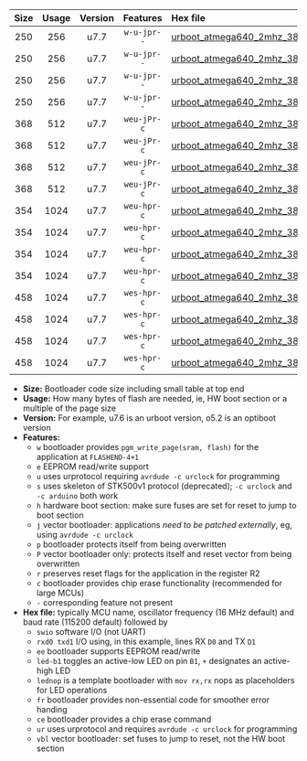 |Size|Usage|Version|Features|Hex file|
|:-:|:-:|:-:|:-:|:--|
|250|256|u7.7|`w-u-jpr--`|[urboot_atmega640_2mhz_38400bps_swio_rxd2_txd3_led+b7_ur_vbl.hex](https://raw.githubusercontent.com/stefanrueger/urboot.hex/main/mcus/atmega640/fcpu_2mhz/38400_bps/urboot_atmega640_2mhz_38400bps_swio_rxd2_txd3_led+b7_ur_vbl.hex)|
|250|256|u7.7|`w-u-jpr--`|[urboot_atmega640_2mhz_38400bps_swio_rxd2_txd3_lednop_ur_vbl.hex](https://raw.githubusercontent.com/stefanrueger/urboot.hex/main/mcus/atmega640/fcpu_2mhz/38400_bps/urboot_atmega640_2mhz_38400bps_swio_rxd2_txd3_lednop_ur_vbl.hex)|
|250|256|u7.7|`w-u-jpr--`|[urboot_atmega640_2mhz_38400bps_swio_rxe0_txe1_led+b7_ur_vbl.hex](https://raw.githubusercontent.com/stefanrueger/urboot.hex/main/mcus/atmega640/fcpu_2mhz/38400_bps/urboot_atmega640_2mhz_38400bps_swio_rxe0_txe1_led+b7_ur_vbl.hex)|
|250|256|u7.7|`w-u-jpr--`|[urboot_atmega640_2mhz_38400bps_swio_rxe0_txe1_lednop_ur_vbl.hex](https://raw.githubusercontent.com/stefanrueger/urboot.hex/main/mcus/atmega640/fcpu_2mhz/38400_bps/urboot_atmega640_2mhz_38400bps_swio_rxe0_txe1_lednop_ur_vbl.hex)|
|368|512|u7.7|`weu-jPr-c`|[urboot_atmega640_2mhz_38400bps_swio_rxd2_txd3_ee_led+b7_fr_ce_ur_vbl.hex](https://raw.githubusercontent.com/stefanrueger/urboot.hex/main/mcus/atmega640/fcpu_2mhz/38400_bps/urboot_atmega640_2mhz_38400bps_swio_rxd2_txd3_ee_led+b7_fr_ce_ur_vbl.hex)|
|368|512|u7.7|`weu-jPr-c`|[urboot_atmega640_2mhz_38400bps_swio_rxd2_txd3_ee_lednop_fr_ce_ur_vbl.hex](https://raw.githubusercontent.com/stefanrueger/urboot.hex/main/mcus/atmega640/fcpu_2mhz/38400_bps/urboot_atmega640_2mhz_38400bps_swio_rxd2_txd3_ee_lednop_fr_ce_ur_vbl.hex)|
|368|512|u7.7|`weu-jPr-c`|[urboot_atmega640_2mhz_38400bps_swio_rxe0_txe1_ee_led+b7_fr_ce_ur_vbl.hex](https://raw.githubusercontent.com/stefanrueger/urboot.hex/main/mcus/atmega640/fcpu_2mhz/38400_bps/urboot_atmega640_2mhz_38400bps_swio_rxe0_txe1_ee_led+b7_fr_ce_ur_vbl.hex)|
|368|512|u7.7|`weu-jPr-c`|[urboot_atmega640_2mhz_38400bps_swio_rxe0_txe1_ee_lednop_fr_ce_ur_vbl.hex](https://raw.githubusercontent.com/stefanrueger/urboot.hex/main/mcus/atmega640/fcpu_2mhz/38400_bps/urboot_atmega640_2mhz_38400bps_swio_rxe0_txe1_ee_lednop_fr_ce_ur_vbl.hex)|
|354|1024|u7.7|`weu-hpr-c`|[urboot_atmega640_2mhz_38400bps_swio_rxd2_txd3_ee_led+b7_fr_ce_ur.hex](https://raw.githubusercontent.com/stefanrueger/urboot.hex/main/mcus/atmega640/fcpu_2mhz/38400_bps/urboot_atmega640_2mhz_38400bps_swio_rxd2_txd3_ee_led+b7_fr_ce_ur.hex)|
|354|1024|u7.7|`weu-hpr-c`|[urboot_atmega640_2mhz_38400bps_swio_rxd2_txd3_ee_lednop_fr_ce_ur.hex](https://raw.githubusercontent.com/stefanrueger/urboot.hex/main/mcus/atmega640/fcpu_2mhz/38400_bps/urboot_atmega640_2mhz_38400bps_swio_rxd2_txd3_ee_lednop_fr_ce_ur.hex)|
|354|1024|u7.7|`weu-hpr-c`|[urboot_atmega640_2mhz_38400bps_swio_rxe0_txe1_ee_led+b7_fr_ce_ur.hex](https://raw.githubusercontent.com/stefanrueger/urboot.hex/main/mcus/atmega640/fcpu_2mhz/38400_bps/urboot_atmega640_2mhz_38400bps_swio_rxe0_txe1_ee_led+b7_fr_ce_ur.hex)|
|354|1024|u7.7|`weu-hpr-c`|[urboot_atmega640_2mhz_38400bps_swio_rxe0_txe1_ee_lednop_fr_ce_ur.hex](https://raw.githubusercontent.com/stefanrueger/urboot.hex/main/mcus/atmega640/fcpu_2mhz/38400_bps/urboot_atmega640_2mhz_38400bps_swio_rxe0_txe1_ee_lednop_fr_ce_ur.hex)|
|458|1024|u7.7|`wes-hpr-c`|[urboot_atmega640_2mhz_38400bps_swio_rxd2_txd3_ee_led+b7_fr_ce.hex](https://raw.githubusercontent.com/stefanrueger/urboot.hex/main/mcus/atmega640/fcpu_2mhz/38400_bps/urboot_atmega640_2mhz_38400bps_swio_rxd2_txd3_ee_led+b7_fr_ce.hex)|
|458|1024|u7.7|`wes-hpr-c`|[urboot_atmega640_2mhz_38400bps_swio_rxd2_txd3_ee_lednop_fr_ce.hex](https://raw.githubusercontent.com/stefanrueger/urboot.hex/main/mcus/atmega640/fcpu_2mhz/38400_bps/urboot_atmega640_2mhz_38400bps_swio_rxd2_txd3_ee_lednop_fr_ce.hex)|
|458|1024|u7.7|`wes-hpr-c`|[urboot_atmega640_2mhz_38400bps_swio_rxe0_txe1_ee_led+b7_fr_ce.hex](https://raw.githubusercontent.com/stefanrueger/urboot.hex/main/mcus/atmega640/fcpu_2mhz/38400_bps/urboot_atmega640_2mhz_38400bps_swio_rxe0_txe1_ee_led+b7_fr_ce.hex)|
|458|1024|u7.7|`wes-hpr-c`|[urboot_atmega640_2mhz_38400bps_swio_rxe0_txe1_ee_lednop_fr_ce.hex](https://raw.githubusercontent.com/stefanrueger/urboot.hex/main/mcus/atmega640/fcpu_2mhz/38400_bps/urboot_atmega640_2mhz_38400bps_swio_rxe0_txe1_ee_lednop_fr_ce.hex)|

- **Size:** Bootloader code size including small table at top end
- **Usage:** How many bytes of flash are needed, ie, HW boot section or a multiple of the page size
- **Version:** For example, u7.6 is an urboot version, o5.2 is an optiboot version
- **Features:**
  + `w` bootloader provides `pgm_write_page(sram, flash)` for the application at `FLASHEND-4+1`
  + `e` EEPROM read/write support
  + `u` uses urprotocol requiring `avrdude -c urclock` for programming
  + `s` uses skeleton of STK500v1 protocol (deprecated); `-c urclock` and `-c arduino` both work
  + `h` hardware boot section: make sure fuses are set for reset to jump to boot section
  + `j` vector bootloader: applications *need to be patched externally*, eg, using `avrdude -c urclock`
  + `p` bootloader protects itself from being overwritten
  + `P` vector bootloader only: protects itself and reset vector from being overwritten
  + `r` preserves reset flags for the application in the register R2
  + `c` bootloader provides chip erase functionality (recommended for large MCUs)
  + `-` corresponding feature not present
- **Hex file:** typically MCU name, oscillator frequency (16 MHz default) and baud rate (115200 default) followed by
  + `swio` software I/O (not UART)
  + `rxd0 txd1` I/O using, in this example, lines RX `D0` and TX `D1`
  + `ee` bootloader supports EEPROM read/write
  + `led-b1` toggles an active-low LED on pin `B1`, `+` designates an active-high LED
  + `lednop` is a template bootloader with `mov rx,rx` nops as placeholders for LED operations
  + `fr` bootloader provides non-essential code for smoother error handing
  + `ce` bootloader provides a chip erase command
  + `ur` uses urprotocol and requires `avrdude -c urclock` for programming
  + `vbl` vector bootloader: set fuses to jump to reset, not the HW boot section
